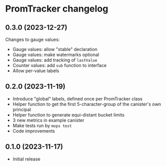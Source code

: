 # PromTracker changelog

## 0.3.0 (2023-12-27)

Changes to gauge values:  
* Gauge values: allow "stable" declaration
* Gauge values: make watermarks optional
* Gauge values: add tracking of `lastValue`
* Counter values: add `sub` function to interface 
* Allow per-value labels

## 0.2.0 (2023-11-19)

* Introduce "global" labels, defined once per PromTracker class
* Helper function to get the first 5-character-group of the canister's own principal
* Helper function to generate equi-distant bucket limits 
* 3 new metrics in example canister
* Make tests run by `mops test`
* Code improvements

## 0.1.0 (2023-11-17)

* Initial release
